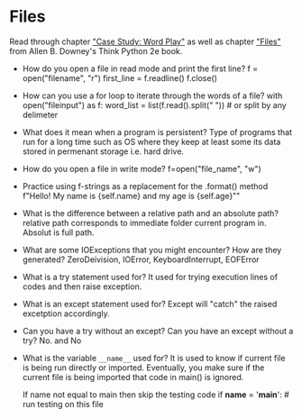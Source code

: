 # Files

Read through chapter ["Case Study: Word Play"](http://greenteapress.com/thinkpython2/html/thinkpython2010.html) as well as chapter ["Files"](http://greenteapress.com/thinkpython2/html/thinkpython2015.html) from
Allen B. Downey's Think Python 2e book.

- How do you open a file in read mode and print the first line?
    f = open("filename", "r")
    first_line = f.readline()
    f.close()

- How can you use a for loop to iterate through the words of a file?
    with open("fileinput") as f:
        word_list = list(f.read().split(" ")) # or split by any delimeter


- What does it mean when a program is persistent?
    Type of programs that run for a long time such as OS where they keep
    at least some its data stored in permenant storage i.e. hard drive.

- How do you open a file in write mode?
    f=open("file_name", "w")

- Practice using f-strings as a replacement for the .format() method
    f"Hello! My name is {self.name} and my age is {self.age}""

- What is the difference between a relative path and an absolute path?
    relative path corresponds to immediate folder current program in. Absolut is full path.

- What are some IOExceptions that you might encounter? How are they generated?
    ZeroDeivision, IOError, KeyboardInterrupt, EOFError

- What is a try statement used for?
    It used for trying execution lines of codes and then raise exception.

- What is an except statement used for?
    Except will "catch" the raised excetption accordingly.

- Can you have a try without an except? Can you have an except without a try?
    No. and No

- What is the variable `__name__` used for?
    It is used to know if current file is being run directly or imported. Eventually,
    you make sure if the current file is being imported that code in main() is ignored.

    If name not equal to main then skip the testing code
    if __name__ = '__main__':
        # run testing on this file
